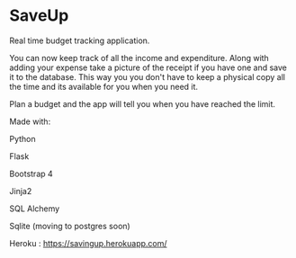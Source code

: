 # SaveUp
Real time budget tracking application. 

You can now keep track of all the income and expenditure. Along with adding your expense take a picture of the receipt if you have one and save it to the database. This way you you don't have to keep a physical copy all the time and its available for you when you need it. 

Plan a budget and the app will tell you when you have reached the limit.

Made with:

Python

Flask

Bootstrap 4

Jinja2

SQL Alchemy

Sqlite (moving to postgres soon)

Heroku : https://savingup.herokuapp.com/
